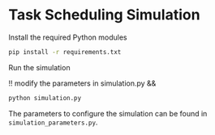 # Task Scheduling Simulation

Install the required Python modules
```bash
pip install -r requirements.txt
```

Run the simulation

!! modify the parameters in simulation.py
&&
```bash
python simulation.py
```
The parameters to configure the simulation can be found in `simulation_parameters.py`.

